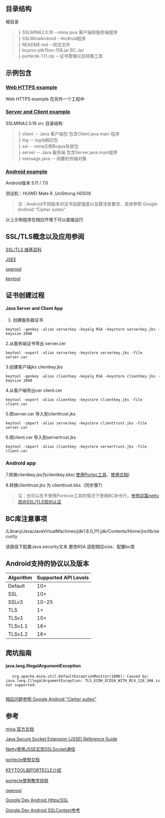 ## 目录结构

根目录 <br>
>├ SSLMINA2.0.16 --mina java 客户端和服务端程序 <br> 
>├ SSLMinaAndroid --Android程序 <br>
>├ README.md --阅览文件 <br>
>├ bcprov-jdk15on-158.jar BC Jar <br>
>├ portecle-1.11.zip --证书管理以及转换工具 <br>

## 示例包含

### [Web HTTPS example](https://github.com/RUANHAOANDROID/SpringBootDemo) <br>
 
 Web HTTPS example 在另外一个工程中 <br>

### [Server and Client example](https://github.com/RUANHAOANDROID/Mina-SSL/tree/master/SSLMINA2.0.16) <br>
SSLMINA2.0.16 src 目录结构 <br>
>├ client -- Java 客户端包 包含Client.java main 程序 <br>
>├ log -- log4j相应包 <br>
>├ ssl -- mina示例Bogus存放包 <br>
>├ server -- Java 服务端 包含Server.java main程序 <br>
>├ message.java -- 闲置的传输对象 <br>
   
### [Android example](https://github.com/RUANHAOANDROID/Mina-SSL/tree/master/SSLMinaAndroid)

 Android版本 5.11 / 7.0 
 
 测试机：HUWEI Mate 8 ,UniStrong HD508
   
> 注：Android不同版本对证书加密强度以及算法有要求，具体参照 Google Android “Cipher suites”

以上示例程序在相应环境下可以直接运行


## SSL/TLS概念以及应用参阅

[SSL/TLS 维基百科](https://zh.wikipedia.org/wiki/%E5%82%B3%E8%BC%B8%E5%B1%A4%E5%AE%89%E5%85%A8%E6%80%A7%E5%8D%94%E5%AE%9A)

[JSEE](https://docs.oracle.com/javase/8/docs/technotes/guides/security/jsse/JSSERefGuide.html#SSLContext)

[openssl](https://www.openssl.org/docs/manmaster/man1/openssl.html)

[keytool](https://docs.oracle.com/javase/6/docs/technotes/tools/solaris/keytool.html)


## 证书创建过程

#### Java Server and Client App
1. 创建服务器证书

```
keytool -genkey -alias serverkey -keyalg RSA -keystore serverkey.jks -keysize 2048

```

2.从服务端证书导出 server.cer

```
keytool -export -alias serverkey -keystore serverkey.jks -file server.cer
```


3.创建客户端jks clientkey.jks

```
keytool -genkey -alias clientkey -keyalg RSA -keystore clientkey.jks -keysize 2048

```

4.从客户端导出cer client.cer

```
keytool -export -alias clientkey -keystore clientkey.jks -file client.cer
```

5.把server.cer 导入到clienttrust.jks

```
keytool -import -alias serverkey -keystore clienttrust.jks -file server.cer
```

6.把client.cer 导入到servertrust.jks

```
keytool -import -alias clientkey -keystore servertrust.jks -file client.cer
```
### Android app

7.转换clientkey.jks为clientkey.bks(  [使用Portec工具](http://portecle.sourceforge.net/)、[使用文档](http://portecle.sourceforge.net/howtos.html))

8.转换clienttrust.jks 为 clienttrust.bks（同步骤7）

> 注：也可以在不使用Portecle工具的情况下使用BC命令行，[参照这篇netty 双向SSL/TLS双向认证](https://www.cnblogs.com/wangshen/p/5956854.html)

## BC库注意事项

/Library/Java/JavaVirtualMachines/jdk1.8.0_111.jdk/Contents/Home/jre/lib/security

该路径下配置Java.security文本 更改RSA 适配相应size、配置bc库

## Android支持的协议以及版本

<table>
   <thead>
     <tr>
       <th>Algorithm</th>
       <th>Supported API Levels</th>
     </tr>
   </thead>
   <tbody>
     <tr>
       <td>Default</td>
       <td>10+</td>
     </tr>
     <tr>
       <td>SSL</td>
       <td>10+</td>
     </tr>
     <tr class="deprecated">
       <td>SSLv3</td>
       <td>10-25</td>
     </tr>
     <tr>
       <td>TLS</td>
       <td>1+</td>
     </tr>
     <tr>
       <td>TLSv1</td>
       <td>10+</td>
     </tr>
     <tr>
       <td>TLSv1.1</td>
       <td>16+</td>
     </tr>
     <tr>
       <td>TLSv1.2</td>
       <td>16+</td>
     </tr>
   </tbody>
 </table>


## 爬坑指南

#### java.lang.IllegalArgumentException
```
   org.apache.mina.util.DefaultExceptionMonitor(1806): Caused by: java.lang.IllegalArgumentException: TLS_ECDH_ECDSA_WITH_RC4_128_SHA is not supported.
  
```
[相应问题参照 Google Android “Cipher suites”](https://developer.android.com/reference/javax/net/ssl/SSLEngine.html)


## 参考

[mina 官方文档](http://mina.apache.org/mina-project/userguide/ch2-basics/sample-tcp-client.html)

[Java Secure Socket Extension (JSSE) Reference Guide](https://docs.oracle.com/javase/8/docs/technotes/guides/security/jsse/JSSERefGuide.html#SSLContext)

[Netty使用JSSE实现SSLSocket通信](https://segmentfault.com/a/1190000010054860)

[portecle使用文档](http://portecle.sourceforge.net/howtos.html)

[KEYTOOL和PORTECLE介绍](http://alanzhang.me/2014/12/31/KEYTOOL%E5%92%8CPORTECLE%E4%BB%8B%E7%BB%8D/)

[portecle使用教学视频](https://www.youtube.com/watch?v=nSqKv7VlMcg)

[openssl](https://www.openssl.org/docs/manmaster/man1/openssl.html)

[Google Dev Android Https/SSL](https://developer.android.com/training/articles/security-ssl.html)

[Google Dev Android SSLContext参考](https://developer.android.com/reference/javax/net/ssl/SSLContext.html)

